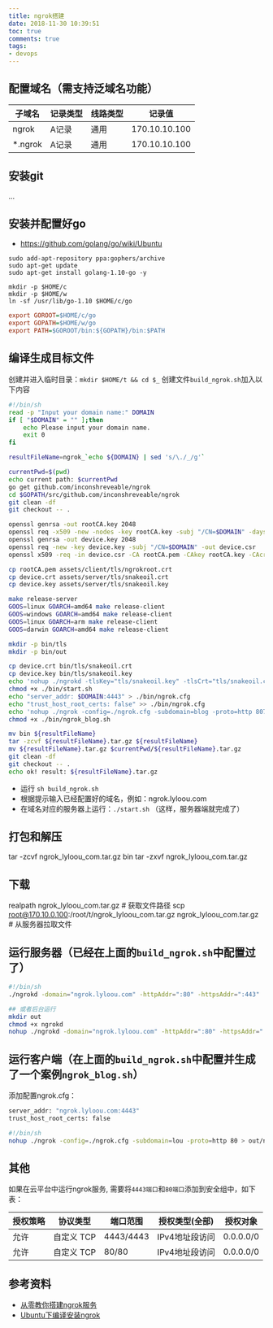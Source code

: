 ```yaml
---
title: ngrok搭建
date: 2018-11-30 10:39:51
toc: true
comments: true
tags:
- devops
---
```



## 配置域名（需支持泛域名功能）

| 子域名 | 记录类型 | 线路类型 | 记录值|
| ----- | ------- | ------ | ----- |
| ngrok | A记录    |通用  | 170.10.10.100 |
| *.ngrok | A记录    |通用  | 170.10.10.100 |

## 安装git
...

## 安装并配置好go
- https://github.com/golang/go/wiki/Ubuntu
```
sudo add-apt-repository ppa:gophers/archive
sudo apt-get update
sudo apt-get install golang-1.10-go -y

mkdir -p $HOME/c
mkdir -p $HOME/w
ln -sf /usr/lib/go-1.10 $HOME/c/go
```

```ini
export GOROOT=$HOME/c/go
export GOPATH=$HOME/w/go
export PATH=$GOROOT/bin:${GOPATH}/bin:$PATH
```

## 编译生成目标文件
创建并进入临时目录：`mkdir $HOME/t && cd $_`
创建文件`build_ngrok.sh`加入以下内容
```sh
#!/bin/sh
read -p "Input your domain name:" DOMAIN
if [ "$DOMAIN" = "" ];then
    echo Please input your domain name.
    exit 0
fi

resultFileName=ngrok_`echo ${DOMAIN} | sed 's/\./_/g'`

currentPwd=$(pwd)
echo current path: $currentPwd
go get github.com/inconshreveable/ngrok
cd $GOPATH/src/github.com/inconshreveable/ngrok
git clean -df
git checkout -- .

openssl genrsa -out rootCA.key 2048
openssl req -x509 -new -nodes -key rootCA.key -subj "/CN=$DOMAIN" -days 5000 -out rootCA.pem
openssl genrsa -out device.key 2048
openssl req -new -key device.key -subj "/CN=$DOMAIN" -out device.csr
openssl x509 -req -in device.csr -CA rootCA.pem -CAkey rootCA.key -CAcreateserial -out device.crt -days 5000

cp rootCA.pem assets/client/tls/ngrokroot.crt
cp device.crt assets/server/tls/snakeoil.crt
cp device.key assets/server/tls/snakeoil.key

make release-server
GOOS=linux GOARCH=amd64 make release-client
GOOS=windows GOARCH=amd64 make release-client
GOOS=linux GOARCH=arm make release-client
GOOS=darwin GOARCH=amd64 make release-client

mkdir -p bin/tls
mkdir -p bin/out

cp device.crt bin/tls/snakeoil.crt
cp device.key bin/tls/snakeoil.key
echo 'nohup ./ngrokd -tlsKey="tls/snakeoil.key" -tlsCrt="tls/snakeoil.crt" -domain='"$DOMAIN"' -httpAddr=":80" -httpsAddr=":443" > out/nohupd.out 2>&1 &' > ./bin/start.sh
chmod +x ./bin/start.sh
echo "server_addr: $DOMAIN:4443" > ./bin/ngrok.cfg
echo "trust_host_root_certs: false" >> ./bin/ngrok.cfg
echo 'nohup ./ngrok -config=./ngrok.cfg -subdomain=blog -proto=http 8078 > out/nohup_blog.out 2>&1 &' > ./bin/ngrok_blog.sh
chmod +x ./bin/ngrok_blog.sh

mv bin ${resultFileName}
tar -zcvf ${resultFileName}.tar.gz ${resultFileName}
mv ${resultFileName}.tar.gz $currentPwd/${resultFileName}.tar.gz
git clean -df
git checkout -- .
echo ok! result: ${resultFileName}.tar.gz
```
- 运行 `sh build_ngrok.sh`
- 根据提示输入已经配置好的域名，例如：ngrok.lyloou.com
- 在域名对应的服务器上运行：`./start.sh` （这样，服务器端就完成了）

## 打包和解压
tar -zcvf ngrok_lyloou_com.tar.gz bin
tar -zxvf ngrok_lyloou_com.tar.gz

## 下载
realpath ngrok_lyloou_com.tar.gz # 获取文件路径
scp root@170.10.0.100:/root/t/ngrok_lyloou_com.tar.gz ngrok_lyloou_com.tar.gz # 从服务器拉取文件

## 运行服务器（已经在上面的`build_ngrok.sh`中配置过了）
```sh
#!/bin/sh
./ngrokd -domain="ngrok.lyloou.com" -httpAddr=":80" -httpsAddr=":443" 

## 或者后台运行
mkdir out
chmod +x ngrokd
nohup ./ngrokd -domain="ngrok.lyloou.com" -httpAddr=":80" -httpsAddr=":443"  > out/nohup_log.out 2>&1 &
```

## 运行客户端（在上面的`build_ngrok.sh`中配置并生成了一个案例`ngrok_blog.sh`）
添加配置ngrok.cfg：
```sh
server_addr: "ngrok.lyloou.com:4443"
trust_host_root_certs: false
```

```sh
#!/bin/sh
nohup ./ngrok -config=./ngrok.cfg -subdomain=lou -proto=http 80 > out/nohup_lou.out 2>&1 &
```


## 其他
如果在云平台中运行ngrok服务, 需要将`4443端口`和`80端口`添加到安全组中，如下表：

|授权策略|	协议类型|	端口范围|	授权类型(全部)|	授权对象|
|------|----------|---------|---------------|--------|
|允许   |自定义 TCP  |4443/4443|	IPv4地址段访问	|0.0.0.0/0|
|允许   |自定义 TCP  |80/80|	IPv4地址段访问	|0.0.0.0/0|

## 参考资料
- [从零教你搭建ngrok服务](https://morongs.github.io/2016/12/28/dajian-ngrok/)
- [Ubuntu下编译安装ngrok](https://blog.csdn.net/cloume/article/details/51209493)